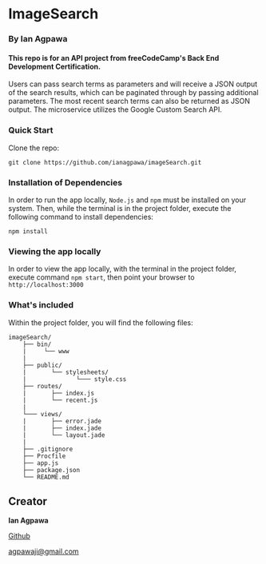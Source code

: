 # ImageSearch

### By Ian Agpawa

#### This repo is for an API project from freeCodeCamp's Back End Development Certification.
Users can pass search terms as parameters and will receive a JSON output of the search results, which can be paginated through by passing additional parameters.  The most recent search terms can also be returned as JSON output.  The microservice utilizes the Google Custom Search API.    


### Quick Start
Clone the repo:
```
git clone https://github.com/ianagpawa/imageSearch.git
```

### Installation of Dependencies
In order to run the app locally, `Node.js` and `npm` must be installed on your system.  Then, while the terminal is in the project folder, execute the following command to install dependencies:
```
npm install
```

### Viewing the app locally
In order to view the app locally, with the terminal in the project folder, execute command `npm start`, then point your browser to `http://localhost:3000`



### What's included
Within the project folder, you will find the following files:

```
imageSearch/
    ├── bin/
    |     └── www
    |
    ├── public/
    |       └── stylesheets/
    |              └─── style.css
    ├── routes/
    |       ├── index.js
    |       └── recent.js
    |
    └─── views/
    |       ├── error.jade
    |       ├── index.jade
    |       └── layout.jade
    |
    ├── .gitignore
    ├── Procfile
    ├── app.js
    ├── package.json
    └── README.md
```

## Creator

**Ian Agpawa**


[Github](https://github.com/ianagpawa)

 agpawaji@gmail.com
